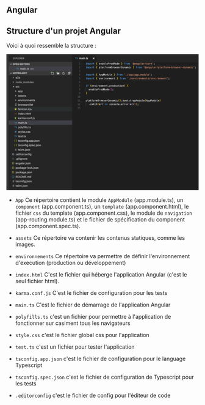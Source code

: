 ## Angular 

## Structure d'un projet Angular

Voici à quoi ressemble la structure : 

![alt text](images/angular-7-project-structure.png)

*   `App` Ce répertoire contient le module `AppModule` (app.module.ts), un `component` (app.component.ts), un `template` (app.component.html), le fichier `css` du template (app.component.css), le module de `navigation` (app-routing.module.ts) et le fichier de spécification du component (app.component.spec.ts).

*   `assets` Ce répertoire va contenir les contenus statiques, comme les images.

*   `environnements` Ce répertoire va permettre de définir l'environnement d'execution (production ou développement)

*   `index.html` C'est le fichier qui héberge l'application Angular (c'est le seul fichier html).

*   `karma.conf.js` C'est le fichier de configuration pour les tests

*   `main.ts` C'est le fichier de démarrage de l'application Angular

*   `polyfills.ts` c'est un fichier pour permettre à l'application de fonctionner sur casiment tous les navigateurs

*   `style.css` c'est le fichier global css pour l'application

*   `test.ts` c'est un fichier pour tester l'application

*   `tsconfig.app.json` c'est le fichier de configuration pour le language Typescript

*   `tsconfig.spec.json` c'est le fichier de configuration de Typescript pour les tests

*   `.editorconfig` c'est le fichier de config pour l'éditeur de code

